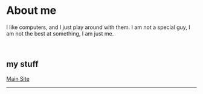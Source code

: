 # About me

I like computers, and I just play around with them. I am not a special guy, I am not the best at something, I am just me.

<br/>

## my stuff
[Main Site]

---

<br/>
<br/>

[Main Site]: https://LFGaming.nl
